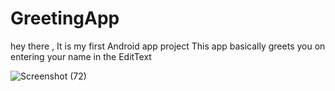 # GreetingApp
hey there , It  is my first Android app project
This app basically greets you on entering your name in the EditText

![Screenshot (72)](https://user-images.githubusercontent.com/101493797/224686026-b8cfd332-f904-4a20-a000-e76e5d86b446.png)

